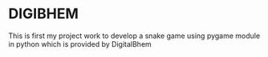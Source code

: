 # DIGIBHEM
This is first  my project work  to develop a snake game using pygame module in python which is provided by DigitalBhem






































